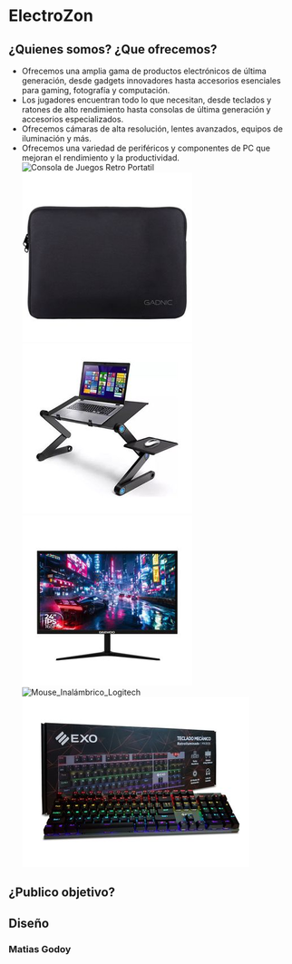 # ElectroZon

## ¿Quienes somos? ¿Que ofrecemos?
- Ofrecemos una amplia gama de productos electrónicos de última generación, desde gadgets innovadores hasta accesorios esenciales para gaming, fotografía y computación.
- Los jugadores encuentran todo lo que necesitan, desde teclados y ratones de alto rendimiento hasta consolas de última generación y accesorios especializados.
- Ofrecemos cámaras de alta resolución, lentes avanzados, equipos de iluminación y más.
- Ofrecemos una variedad de periféricos y componentes de PC que mejoran el rendimiento y la productividad.
![Consola de Juegos Retro Portatil](/images/Consola_de_Juegos_retro_portátil.png)
![Funda Para Notebook Gadnic](/images/Funda%20Para_Notebook_Gadnic.jpg)
![Mesa_Notebook](/images/Mesa_Notebook.jpg)
![Monitor_Gamer_Daewoo](/images/Monitor_Gamer_Daewoo.jpg)
![Mouse_Inalámbrico_Logitech](/images/Mouse_Inalámbrico_Logitech.jpg)
![Teclado_Gamer_Exo](/images/Teclado_Gamer_Exo.jpg)

## ¿Publico objetivo?


## Diseño

### Matias Godoy